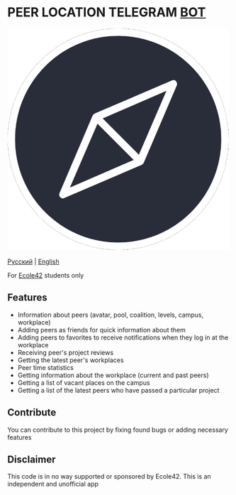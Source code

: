 # PEER LOCATION TELEGRAM [BOT](https://t.me/peer_location_bot)

![alt text](https://raw.githubusercontent.com/JakeBV/peer_location_bot/master/pic.png)

[Русский](https://github.com/JakeBV/peer_location_bot/blob/master/README.md) | [<ins>English</ins>](https://github.com/JakeBV/peer_location_bot/blob/master/README.en.md)

For [Ecole42](https://42.fr/) students only

## Features
* Information about peers (avatar, pool, coalition, levels, campus, workplace)
* Adding peers as friends for quick information about them
* Adding peers to favorites to receive notifications when they log in at the workplace
* Receiving peer's project reviews
* Getting the latest peer's workplaces
* Peer time statistics
* Getting information about the workplace (current and past peers)
* Getting a list of vacant places on the campus
* Getting a list of the latest peers who have passed a particular project

## Contribute
You can contribute to this project by fixing found bugs or adding necessary features

## Disclaimer
This code is in no way supported or sponsored by Ecole42. This is an independent and unofficial app


